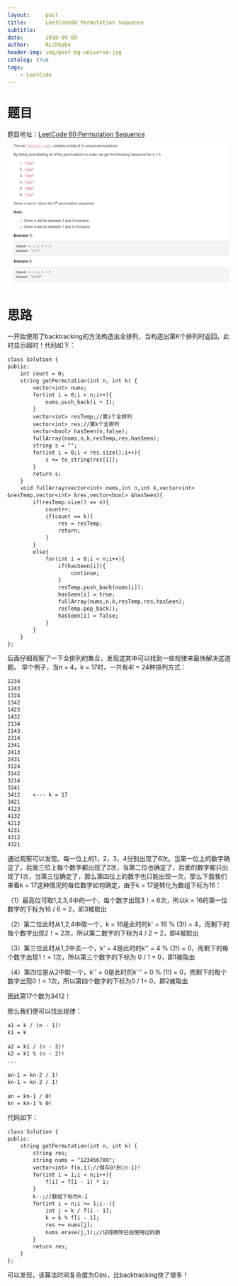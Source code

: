 ```yaml
---
layout:     post
title:      LeetCode60_Permutation Sequence
subtitle:   
date:       2018-09-09
author:     Richbabe
header-img: img/post-bg-universe.jpg
catalog: true
tags:
    - LeetCode
---
```

# 题目
题目地址：[LeetCode 60:Permutation Sequence](https://leetcode.com/problems/permutation-sequence/description/)
![image](https://github.com/Richbabe/Richbabe.github.io/blob/master/img/LeetCode/LeetCode60.png?raw=true)

# 思路
一开始使用了backtracking的方法构造出全排列，当构造出第K个排列时返回，此时显示超时！代码如下：

```
class Solution {
public:
    int count = 0;
    string getPermutation(int n, int k) {
        vector<int> nums;
        for(int i = 0;i < n;i++){
            nums.push_back(i + 1);
        }
        vector<int> resTemp;//第i个全排列
        vector<int> res;//第k个全排列
        vector<bool> hasSeen(n,false);
        fullArray(nums,n,k,resTemp,res,hasSeen);
        string s = "";
        for(int i = 0;i < res.size();i++){
            s += to_string(res[i]);
        }
        return s;
    }
    void fullArray(vector<int> nums,int n,int k,vector<int> &resTemp,vector<int> &res,vector<bool> &hasSeen){
        if(resTemp.size() == n){
            count++;
            if(count == k){
                res = resTemp;
                return;
            }
        }
        else{
            for(int i = 0;i < n;i++){
                if(hasSeen[i]){
                    continue;
                }
                resTemp.push_back(nums[i]);
                hasSeen[i] = true;
                fullArray(nums,n,k,resTemp,res,hasSeen);
                resTemp.pop_back();
                hasSeen[i] = false;
            }
        }
    }
};
```
后面仔细观察了一下全排列的集合，发现这其中可以找到一些规律来最快解决这道题。
举个例子，当n = 4，k = 17时，一共有4! = 24种排列方式：

```
1234
1243
1324
1342
1423
1432
2134
2143
2314 
2341
2413
2431
3124
3142
3214
3241
3412	<--- k = 17
3421
4123
4132
4213
4231
4312
4321
```
通过观察可以发现。每一位上的1，2，3，4分别出现了6次。当第一位上的数字确定了，后面三位上每个数字都出现了2次，当第二位也确定了，后面的数字都只出现了1次，当第三位确定了，那么第四位上的数字也只能出现一次，那么下面我们来看k = 17这种情况的每位数字如何确定，由于k = 17是转化为数组下标为16：

（1）最高位可取1,2,3,4中的一个，每个数字出现3！= 6次，所以k = 16的第一位数字的下标为16 / 6 = 2，即3被取出

（2）第二位此时从1,2,4中取一个，k = 16是此时的k' = 16 % (3!) = 4，而剩下的每个数字出现2！= 2次，所以第二数字的下标为4 / 2 = 2，即4被取出

（3）第三位此时从1,2中去一个，k' = 4是此时的k'' = 4 % (2!) = 0，而剩下的每个数字出现1！= 1次，所以第三个数字的下标为 0 / 1 = 0，即1被取出

（4）第四位是从2中取一个，k'' = 0是此时的k''' = 0 % (1!) = 0，而剩下的每个数字出现0！= 1次，所以第四个数字的下标为0 / 1= 0，即2被取出

因此第17个数为3412！

那么我们便可以找出规律：

```
a1 = k / (n - 1)!
k1 = k

a2 = k1 / (n - 2)!
k2 = k1 % (n - 2)!
...

an-1 = kn-2 / 1!
kn-1 = kn-2 / 1!

an = kn-1 / 0!
kn = kn-1 % 0!
```
代码如下：

```
class Solution {
public:
    string getPermutation(int n, int k) {
        string res;
        string nums = "123456789";
        vector<int> f(n,1);//保存0!到(n-1)!
        for(int i = 1;i < n;i++){
            f[i] = f[i - 1] * i;
        }
        k--;//数组下标为k-1
        for(int i = n;i >= 1;i--){
            int j = k / f[i - 1];
            k = k % f[i - 1];
            res += nums[j];
            nums.erase(j,1);//记得擦除已经使用过的数
        }
        return res;
    }
};
```
可以发现，该算法时间复杂度为O(n)，比backtracking快了很多！



